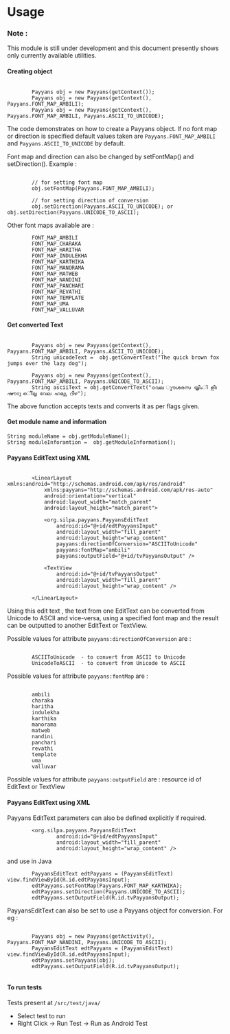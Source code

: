 Usage
=====

### Note :
This module is still under development and this document presently shows only currently available utilities.

#### Creating object
```

        Payyans obj = new Payyans(getContext());
        Payyans obj = new Payyans(getContext(), Payyans.FONT_MAP_AMBILI);
        Payyans obj = new Payyans(getContext(), Payyans.FONT_MAP_AMBILI, Payyans.ASCII_TO_UNICODE);

```

The code demonstrates on how to create a Payyans object. If no font map or direction is specified default values taken are `Payyans.FONT_MAP_AMBILI` and `Payyans.ASCII_TO_UNICODE` by default.

Font map and direction can also be changed by setFontMap() and setDirection(). Example :

```

        // for setting font map
        obj.setFontMap(Payyans.FONT_MAP_AMBILI);
        
        // for setting direction of conversion
        obj.setDirection(Payyans.ASCII_TO_UNICODE); or obj.setDirection(Payyans.UNICODE_TO_ASCII); 
```

Other font maps available are :
```
        FONT_MAP_AMBILI 
        FONT_MAP_CHARAKA
        FONT_MAP_HARITHA 
        FONT_MAP_INDULEKHA 
        FONT_MAP_KARTHIKA 
        FONT_MAP_MANORAMA 
        FONT_MAP_MATWEB 
        FONT_MAP_NANDINI 
        FONT_MAP_PANCHARI 
        FONT_MAP_REVATHI 
        FONT_MAP_TEMPLATE 
        FONT_MAP_UMA 
        FONT_MAP_VALLUVAR 
```


#### Get converted Text
```

        Payyans obj = new Payyans(getContext(), Payyans.FONT_MAP_AMBILI, Payyans.ASCII_TO_UNICODE);
        String unicodeText =  obj.getConvertText("The quick brown fox jumps over the lazy dog");
            
        Payyans obj = new Payyans(getContext(), Payyans.FONT_MAP_AMBILI, Payyans.UNICODE_TO_ASCII);
        String asciiText = obj.getConvertText("ഠവല ൂൗശരസ യൃീംി ളീഃ ഷൗാു ീെ്‌ലൃ വേല ഹമ്വ്യ റീഴ");
```

The above function accepts texts and converts it as per flags given.

#### Get module name and information
```
String moduleName = obj.getModuleName();
String moduleInforamtion =  obj.getModuleInformation();
```

#### Payyans EditText using XML 
```  
       
        <LinearLayout xmlns:android="http://schemas.android.com/apk/res/android"
            xmlns:payyans="http://schemas.android.com/apk/res-auto"
            android:orientation="vertical"
            android:layout_width="match_parent"
            android:layout_height="match_parent">
        
            <org.silpa.payyans.PayyansEditText
                android:id="@+id/edtPayyansInput"
                android:layout_width="fill_parent"
                android:layout_height="wrap_content"
                payyans:directionOfConversion="ASCIIToUnicode"
                payyans:fontMap="ambili"
                payyans:outputField="@+id/tvPayyansOutput" />
        
            <TextView
                android:id="@+id/tvPayyansOutput"
                android:layout_width="fill_parent"
                android:layout_height="wrap_content" />
        
        </LinearLayout>
```

Using this edit text , the text from one EditText can be converted from Unicode to ASCII and vice-versa, using a
specified font map and the result can be outputted to another EditText or TextView. 

Possible values for attribute `payyans:directionOfConversion` are : 

``` 

        ASCIIToUnicode  - to convert from ASCII to Unicode        
        UnicodeToASCII  - to convert from Unicode to ASCII

```

Possible values for attribute `payyans:fontMap` are : 

``` 

        ambili
        charaka
        haritha
        indulekha
        karthika
        manorama
        matweb
        nandini
        panchari
        revathi
        template
        uma
        valluvar

```

Possible values for attribute `payyans:outputField` are :  resource id of EditText or TextView


#### Payyans EditText using XML 

Payyans EditText parameters can also be defined explicitly if required.

```         
        <org.silpa.payyans.PayyansEditText
                android:id="@+id/edtPayyansInput"
                android:layout_width="fill_parent"
                android:layout_height="wrap_content" />
```

and use in Java

```         
        PayyansEditText edtPayyans = (PayyansEditText) view.findViewById(R.id.edtPayyansInput);
        edtPayyans.setFontMap(Payyans.FONT_MAP_KARTHIKA);
        edtPayyans.setDirection(Payyans.UNICODE_TO_ASCII);
        edtPayyans.setOutputField(R.id.tvPayyansOutput);
```

PayyansEditText can also be set to use a Payyans object for conversion. For eg : 

```
                
        Payyans obj = new Payyans(getActivity(), Payyans.FONT_MAP_NANDINI, Payyans.UNICODE_TO_ASCII);
        PayyansEditText edtPayyans = (PayyansEditText) view.findViewById(R.id.edtPayyansInput);
        edtPayyans.setPayyans(obj);
        edtPayyans.setOutputField(R.id.tvPayyansOutput);
        
```

#### To run tests
Tests present at `/src/test/java/`

  - Select test to run
  - Right Click -> Run Test -> Run as Android Test

